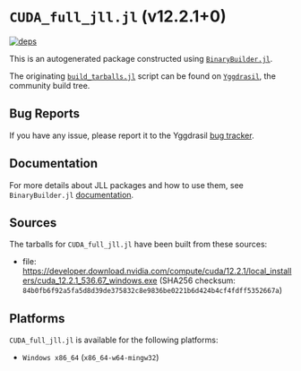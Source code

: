 # `CUDA_full_jll.jl` (v12.2.1+0)

[![deps](https://juliahub.com/docs/CUDA_full_jll/deps.svg)](https://juliahub.com/ui/Packages/CUDA_full_jll/dEkbx?page=2)

This is an autogenerated package constructed using [`BinaryBuilder.jl`](https://github.com/JuliaPackaging/BinaryBuilder.jl).

The originating [`build_tarballs.jl`](https://github.com/JuliaPackaging/Yggdrasil/blob/6273bf27ea96275164fa2ecb834cda386d4a8771/C/CUDA/CUDA_full@12.2/build_tarballs.jl) script can be found on [`Yggdrasil`](https://github.com/JuliaPackaging/Yggdrasil/), the community build tree.

## Bug Reports

If you have any issue, please report it to the Yggdrasil [bug tracker](https://github.com/JuliaPackaging/Yggdrasil/issues).

## Documentation

For more details about JLL packages and how to use them, see `BinaryBuilder.jl` [documentation](https://docs.binarybuilder.org/stable/jll/).

## Sources

The tarballs for `CUDA_full_jll.jl` have been built from these sources:

* file: https://developer.download.nvidia.com/compute/cuda/12.2.1/local_installers/cuda_12.2.1_536.67_windows.exe (SHA256 checksum: `84b0fb6f92a5fa5d8d39de375832c8e9836be0221b6d424b4cf4fdff5352667a`)

## Platforms

`CUDA_full_jll.jl` is available for the following platforms:

* `Windows x86_64` (`x86_64-w64-mingw32`)
